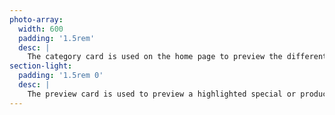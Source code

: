 ```yaml
---
photo-array:
  width: 600
  padding: '1.5rem'
  desc: |
    The category card is used on the home page to preview the different category of products that are available.
section-light:
  padding: '1.5rem 0'
  desc: |
    The preview card is used to preview a highlighted special or product on the home page. Section colour classes include <code>section-light</code> and <code>section-medium</code>
---
```

